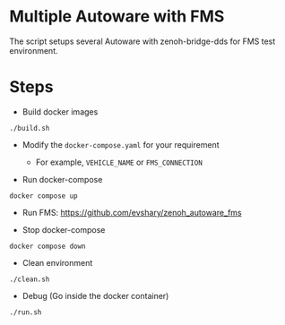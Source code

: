 # Multiple Autoware with FMS

The script setups several Autoware with zenoh-bridge-dds for FMS test environment.

# Steps

* Build docker images

```shell
./build.sh
```

* Modify the `docker-compose.yaml` for your requirement
  - For example, `VEHICLE_NAME` or `FMS_CONNECTION`

* Run docker-compose

```shell
docker compose up
```

* Run FMS: https://github.com/evshary/zenoh_autoware_fms

* Stop docker-compose

```shell
docker compose down
```

* Clean environment

```shell
./clean.sh
```

* Debug (Go inside the docker container)

```shell
./run.sh
```

